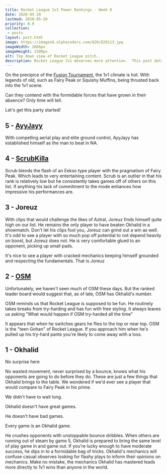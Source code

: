 ```yaml
---
title: Rocket League 1v1 Power Rankings - Week 0
date: 2020-05-20
lastmod: 2020-05-20
priority: 0.9
collection: 
 - posts
layout: post.html
image: https://images8.alphacoders.com/820/820113.jpg
imageWidth: 2666px
imageHeight: 1500px
alt: Top down view of Rocket League pitch.
description: Rocket League 1v1 deserves more attention.  This post details the purpose of 1vee1.com.  Much respect to Fairy Peak, Okhalid, Squishy Muffins and many more for giving us amazing content for years.
---
```


On the precipice of the [Fusion Tournament](https://fusion-rl.com/), the 1v1 climate is hot.  With legends of old, such as Fairy Peak or Squishy Muffins, being thrusted back into the 1v1 scene.

Can they contend with the formidable forces that have grown in their absence?  Only time will tell.

Let's get this party started!

## 5 - [AyyJayy](https://www.twitch.tv/ayyjayy)

With compelling aerial play and elite ground control, AyyJayy has established himself as the man to beat in NA.

## 4 - [ScrubKilla](https://www.twitch.tv/scrub)

Scrub blends the flash of an Eekso type player with the pragmatism of Fairy Peak.  Which leads to very entertaining content.  Scrub is an outlier in that his rank is relatively low but he consistently takes games off of others on this list.  If anything his lack of commitment to the mode enhances how impressive his performances are.

## 3 - Joreuz

With clips that would challenge the likes of Aztral, Joreuz finds himself quite high on our list.  He remains the only player to have beaten Okhalid in a showmatch.  Don't let his clips fool you, Joreuz can grind out a win as well.  It's odd to see a player with so much pop off potential to not depend heavily on boost, but Joreuz does not.  He is very comfortable glued to an opponent, picking up small pads.  

It's nice to see a player with cracked mechanics keeping himself grounded and respecting the fundamentals.  That is Joreuz

## 2 - [OSM](https://www.twitch.tv/osm_rl)

Unfortunately, we haven't seen much of OSM these days.  But the ranked leader board would suggest that, as of late, OSM has Okhalid's number.

OSM reminds us that Rocket League is supposed to be fun.  He routinely takes breaks from try-harding and has fun with free styling.  It always leaves us asking "What would happen if OSM try-harded all the time"

It appears that when he switches gears he flies to the top or near top.  OSM is the "teen Gohan" of Rocket League.  If you approach him when he's pulled up his try-hard pants you're likely to come away with a loss.

## 1 - Okhalid

No surprise here

No wasted movement, never surprised by a bounce, knows what his opponents are going to do before they do.  These are just a few things that Okhalid brings to the table.  We wondered if we'd ever see a player that would compare to Fairy Peak in his prime.

We didn't have to wait long.

Okhalid doesn't have great games.

He doesn't have bad games.

Every game is an Okhalid game.

He crushes opponents with unstoppable bounce dribbles.  When others are running out of steam by game 5, Okhalid is prepared to bring the same level of play game in and game out.  If you're lucky enough to have moderate success, he dips in to a formidable bag of tricks.  Okhalid's mechanics will confuse casual observes looking for flashy plays to inform their opinions on mechanics.  Make no mistake, the mechanics Okhalid has mastered leads more directly to 1v1 wins than anyone in the world.
